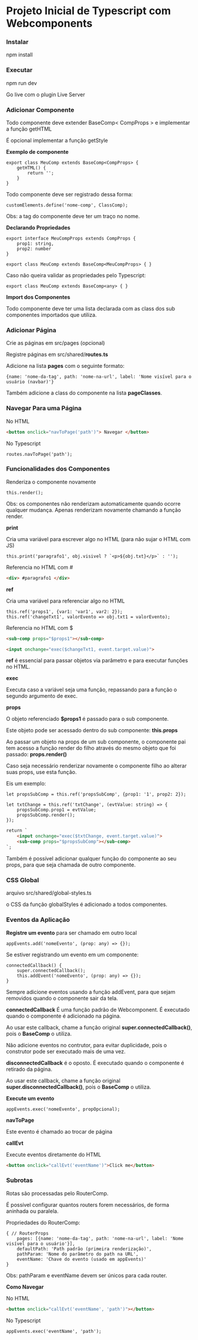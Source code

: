 # Projeto Inicial de Typescript com Webcomponents

### Instalar

npm install

### Executar

npm run dev

Go live com o plugin Live Server

### Adicionar Componente

Todo componente deve extender BaseComp< CompProps > e implementar a função getHTML

É opcional implementar a função getStyle

**Exemplo de componente**

```JS
export class MeuComp extends BaseComp<CompProps> {
    getHTML() {
        return '';
    }
}
```

Todo componente deve ser registrado dessa forma:
```JS
customElements.define('nome-comp', ClassComp);
```
Obs: a tag do componente deve ter um traço no nome.

**Declarando Propriedades**

```JS
export interface MeuCompProps extends CompProps {
    prop1: string,
    prop2: number
}

export class MeuComp extends BaseComp<MeuCompProps> { }
```

Caso não queira validar as propriedades pelo Typescript:
```JS
export class MeuComp extends BaseComp<any> { }
```

**Import dos Componentes**

Todo componente deve ter uma lista declarada com as class dos sub componentes importados que utiliza.

### Adicionar Página

Crie as páginas em src/pages (opcional)

Registre páginas em src/shared/**routes.ts**

Adicione na lista **pages** com o seguinte formato:
```JS
{name: 'nome-da-tag', path: 'nome-na-url', label: 'Nome visível para o usuário (navbar)'}
```

Também adicione a class do componente na lista **pageClasses**.

### Navegar Para uma Página

No HTML
```HTML
<button onclick="navToPage('path')"> Navegar </button>
```

No Typescript
```JS
routes.navToPage('path');
```

### Funcionalidades dos Componentes

Renderiza o componente novamente
```JS
this.render();
```
Obs: os componentes não renderizam automaticamente quando ocorre qualquer mudança.
Apenas renderizam novamente chamando a função render.

**print**

Cria uma variável para escrever algo no HTML (para não sujar o HTML com JS)
```JS
this.print('paragrafo1', obj.visivel ? `<p>${obj.txt}</p>` : '');
```
Referencia no HTML com #
```HTML
<div> #paragrafo1 </div>
```

**ref**

Cria uma variável para referenciar algo no HTML
```JS
this.ref('props1', {var1: 'var1', var2: 2});
this.ref('changeTxt1', valorEvento => obj.txt1 = valorEvento);
```
Referencia no HTML com $
```HTML
<sub-comp props="$props1"></sub-comp>

<input onchange="exec($changeTxt1, event.target.value)">
```

**ref** é essencial para passar objetos via parâmetro e para executar funções no HTML.

**exec**

Executa caso a variável seja uma função, repassando para a função o segundo argumento de exec.

**props**

O objeto referenciado **$props1** é passado para o sub componente.

Este objeto pode ser acessado dentro do sub componente: **this.props**

Ao passar um objeto na props de um sub componente, o componente pai tem acesso a função render do filho através do mesmo objeto que foi passado: **props.render()**

Caso seja necessário renderizar novamente o componente filho ao alterar suas props, use esta função.

Eis um exemplo:

```JS
let propsSubComp = this.ref('propsSubComp', {prop1: '1', prop2: 2});

let txtChange = this.ref('txtChange', (evtValue: string) => {
    propsSubComp.prop1 = evtValue;
    propsSubComp.render();
});
```
```HTML
return `
    <input onchange="exec($txtChange, event.target.value)">
    <sub-comp props="$propsSubComp"></sub-comp>
`;
```

Também é possível adicionar qualquer função do componente ao seu props, para que seja chamada de outro componente.

### CSS Global

arquivo src/shared/global-styles.ts

o CSS da função globalStyles é adicionado a todos componentes.

### Eventos da Aplicação

**Registre um evento** para ser chamado em outro local
```JS
appEvents.add('nomeEvento', (prop: any) => {});
```

Se estiver registrando um evento em um componente:
```JS
connectedCallback() {
    super.connectedCallback();
    this.addEvent('nomeEvento', (prop: any) => {});
}
```
Sempre adicione eventos usando a função addEvent, para que sejam removidos quando o componente sair da tela.

**connectedCallback** 
É uma função padrão de Webcomponent.
É executado quando o componente é adicionado na página.

Ao usar este callback, chame a função original **super.connectedCallback()**, pois o **BaseComp** o utiliza.

Não adicione eventos no contrutor, para evitar duplicidade, pois o construtor pode ser executado mais de uma vez.

**disconnectedCallback** é o oposto.
É executado quando o componente é retirado da página.

Ao usar este callback, chame a função original **super.disconnectedCallback()**, pois o **BaseComp** o utiliza.


**Execute um evento**
```JS
appEvents.exec('nomeEvento', propOpcional);
```

**navToPage**

Este evento é chamado ao trocar de página

**callEvt**

Execute eventos diretamente do HTML

```HTML
<button onclick="callEvt('eventName')">Click me</button>
```

### Subrotas

Rotas são processadas pelo RouterComp.

É possível configurar quantos routers forem necessários, de forma aninhada ou paralela.

Propriedades do RouterComp:

```JS
{ // RouterProps
    pages: [{name: 'nome-da-tag', path: 'nome-na-url', label: 'Nome visível para o usuário'}],
    defaultPath: 'Path padrão (primeira renderização)',
    pathParam: 'Nome do parâmetro do path na URL',
    eventName: 'Chave do evento (usado em appEvents)'
}
```

Obs: pathParam e eventName devem ser únicos para cada router.

**Como Navegar**

No HTML
```HTML
<button onclick="callEvt('eventName', 'path')"></button>
```

No Typescript
```JS
appEvents.exec('eventName', 'path');
```
